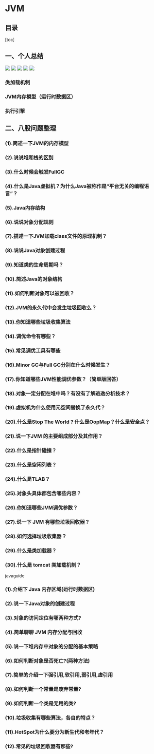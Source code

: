 # JVM

## 目录
[toc]

## 一、个人总结
![](/Res/images/JVM知识框架.png)
![](/Res/images/JVM知识框架2.png)
![](/Res/images/JVM知识框架3.png)
![](/Res/images/JVM内存.png)
![](/Res/images/JVM内存2.png)

### 类加载机制
### JVM内存模型（运行时数据区）
### 执行引擎

## 二、八股问题整理

### (1).简述一下JVM的内存模型
### (2).说说堆和栈的区别
### (3).什么时候会触发FullGC
### (4).什么是Java虚拟机？为什么Java被称作是“平台无关的编程语言”？
### (5).Java内存结构
### (6).说说对象分配规则
### (7).描述一下JVM加载class文件的原理机制？
### (8).说说Java对象创建过程
### (9).知道类的生命周期吗？
### (10).简述Java的对象结构
### (11).如何判断对象可以被回收？
### (12).JVM的永久代中会发生垃圾回收么？
### (13).你知道哪些垃圾收集算法
### (14).调优命令有哪些？
### (15).常见调优工具有哪些
### (16).Minor GC与Full GC分别在什么时候发生？
### (17).你知道哪些JVM性能调优参数？（简单版回答）
### (18).对象一定分配在堆中吗？有没有了解逃逸分析技术？
### (19).虚拟机为什么使用元空间替换了永久代？
### (20).什么是Stop The World ?  什么是OopMap？什么是安全点？
### (21).说一下JVM 的主要组成部分及其作用？
### (22).什么是指针碰撞？
### (23).什么是空闲列表？
### (24).什么是TLAB？
### (25).对象头具体都包含哪些内容？
### (26).你知道哪些JVM调优参数？
### (27).说一下 JVM 有哪些垃圾回收器？
### (28).如何选择垃圾收集器？
### (29).什么是类加载器？
### (30).什么是 tomcat 类加载机制？
javaguide
### (1).介绍下 Java 内存区域(运行时数据区)
### (2).说一下Java对象的创建过程
### (3).对象的访问定位有哪两种方式?
### (4).简单聊聊 JVM 内存分配与回收
### (5).说一下堆内存中对象的分配的基本策略
### (6).如何判断对象是否死亡?(两种方法)
### (7).简单的介绍一下强引用,软引用,弱引用,虚引用
### (8).如何判断一个常量是废弃常量?
### (9).如何判断一个类是无用的类?
### (10).垃圾收集有哪些算法，各自的特点？
### (11).HotSpot为什么要分为新生代和老年代？
### (12).常见的垃圾回收器有那些?
